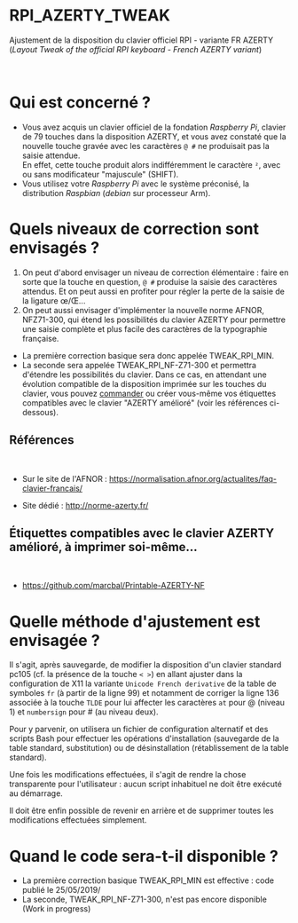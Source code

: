 # RPI_AZERTY_TWEAK

Ajustement de la disposition du clavier officiel RPI - variante FR 
AZERTY (_Layout Tweak of the official RPI keyboard - French AZERTY 
variant_)

​

# Qui est concerné ?

+ Vous avez acquis un clavier officiel de la fondation _Raspberry Pi_, 
clavier de 79 touches dans la disposition AZERTY, et vous avez constaté 
que la nouvelle touche gravée avec les caractères `@ #` ne produisait 
pas la saisie attendue.  
En effet, cette touche produit alors 
indifféremment le caractère `²`, avec ou sans modificateur "majuscule" 
(SHIFT).
+ Vous utilisez votre _Raspberry Pi_ avec le système 
préconisé, la distribution _Raspbian_ (_debian_ sur processeur Arm). ​ 

# Quels niveaux de correction sont envisagés ?

1. On peut d'abord envisager un niveau de correction élémentaire : 
faire en sorte que la touche en question, `@ #` produise la saisie des 
caractères attendus.  Et on peut aussi en profiter pour régler la perte 
de la saisie de la ligature œ/Œ... 
2. On peut aussi envisager 
d'implémenter la nouvelle norme AFNOR, NFZ71-300, qui étend les 
possibilités du clavier AZERTY pour permettre une saisie complète et 
plus facile des caractères de la typographie française.

+ La première correction basique sera donc appelée TWEAK_RPI_MIN.
+ La 
seconde sera appelée TWEAK_RPI_NF-Z71-300 et permettra d'étendre les 
possibilités du clavier. Dans ce cas, en attendant une évolution 
compatible de la disposition imprimée sur les touches du clavier, vous 
pouvez 
[commander](https://www.tastaturaufkleber.eu/Tastaturaufkleber/Tastaturaufkleber-PC/Franzoesisch/Tastaturaufkleber-Franzoesisch-AZERTY-ameliore::286.html) 
ou créer vous-même vos étiquettes compatibles avec le clavier "AZERTY 
amélioré" (voir les références ci-dessous).

## Références
​
+ Sur le site de l'AFNOR : <https://normalisation.afnor.org/actualites/faq-clavier-francais/>

+ Site dédié : <http://norme-azerty.fr/>

## Étiquettes compatibles avec le clavier AZERTY amélioré, à imprimer soi-même...
​
+ <https://github.com/marcbal/Printable-AZERTY-NF>
​
# Quelle méthode d'ajustement est envisagée ?

Il s'agit, après sauvegarde, de modifier la disposition d'un clavier 
standard pc105 (cf. la présence de la touche `< >`) en allant ajuster 
dans la configuration de X11 la variante `Unicode French derivative` de 
la table de symboles `fr` (à partir de la ligne 99) et notamment de 
corriger la ligne 136 associée à la touche `TLDE` pour lui affecter les 
caractères `at` pour @ (niveau 1) et `numbersign` pour # (au niveau deux).

Pour y 
parvenir, on utilisera un fichier de configuration alternatif et des 
scripts Bash pour effectuer les opérations d'installation (sauvegarde 
de la table standard, substitution) ou de désinstallation 
(rétablissement de la table standard). 

Une fois les modifications 
effectuées, il s'agit de rendre la chose transparente pour 
l'utilisateur : aucun script inhabituel ne doit être exécuté au 
démarrage. 

Il doit être enfin possible de revenir en arrière et de 
supprimer toutes les modifications effectuées simplement.

# Quand le code sera-t-il disponible ?

+ La première correction basique TWEAK_RPI_MIN est effective : code publié le 25/05/2019/
+ La 
seconde, TWEAK_RPI_NF-Z71-300, n'est pas encore disponible (Work in progress)
​

